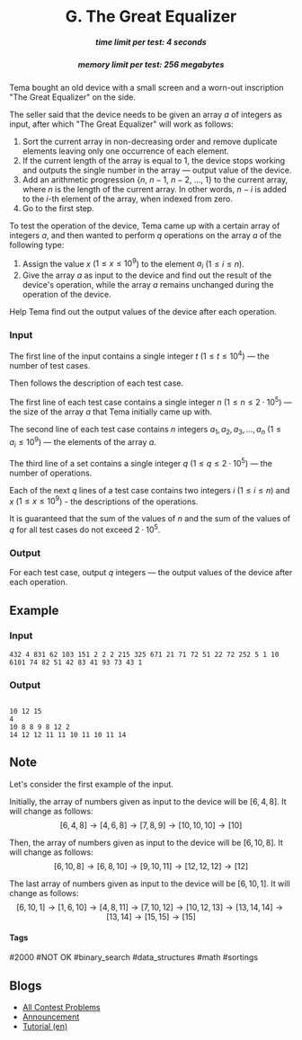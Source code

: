 <h1 style='text-align: center;'> G. The Great Equalizer</h1>

<h5 style='text-align: center;'>time limit per test: 4 seconds</h5>
<h5 style='text-align: center;'>memory limit per test: 256 megabytes</h5>

Tema bought an old device with a small screen and a worn-out inscription "The Great Equalizer" on the side.

The seller said that the device needs to be given an array $a$ of integers as input, after which "The Great Equalizer" will work as follows: 

1. Sort the current array in non-decreasing order and remove duplicate elements leaving only one occurrence of each element.
2. If the current length of the array is equal to $1$, the device stops working and outputs the single number in the array — output value of the device.
3. Add an arithmetic progression {$n,\ n - 1,\ n - 2,\ \ldots,\ 1$} to the current array, where $n$ is the length of the current array. In other words, $n - i$ is added to the $i$-th element of the array, when indexed from zero.
4. Go to the first step.

To test the operation of the device, Tema came up with a certain array of integers $a$, and then wanted to perform $q$ operations on the array $a$ of the following type: 

1. Assign the value $x$ ($1 \le x \le 10^9$) to the element $a_i$ ($1 \le i \le n$).
2. Give the array $a$ as input to the device and find out the result of the device's operation, while the array $a$ remains unchanged during the operation of the device.

Help Tema find out the output values of the device after each operation.

### Input

The first line of the input contains a single integer $t$ ($1 \le t \le 10^4$) — the number of test cases.

Then follows the description of each test case.

The first line of each test case contains a single integer $n$ ($1 \le n \le 2 \cdot 10^5$) — the size of the array $a$ that Tema initially came up with.

The second line of each test case contains $n$ integers $a_1, a_2, a_3, \ldots, a_n$ ($1 \le a_i \le 10^9$) — the elements of the array $a$.

The third line of a set contains a single integer $q$ ($1 \le q \le 2 \cdot 10^5$) — the number of operations.

Each of the next $q$ lines of a test case contains two integers $i$ ($1 \le i \le n$) and $x$ ($1 \le x \le 10^9$) - the descriptions of the operations.

It is guaranteed that the sum of the values of $n$ and the sum of the values of $q$ for all test cases do not exceed $2 \cdot 10^5$.

### Output

For each test case, output $q$ integers — the output values of the device after each operation.

## Example

### Input


```text
432 4 831 62 103 151 2 2 2 215 325 671 21 71 72 51 22 72 252 5 1 10 6101 74 82 51 42 83 41 93 73 43 1
```
### Output

```text

10 12 15 
4 
10 8 8 9 8 12 2 
14 12 12 11 11 10 11 10 11 14 

```
## Note

Let's consider the first example of the input.

Initially, the array of numbers given as input to the device will be $[6, 4, 8]$. It will change as follows: $$[6, 4, 8] \rightarrow [4, 6, 8] \rightarrow [7, 8, 9] \rightarrow [10, 10, 10] \rightarrow [10]$$

Then, the array of numbers given as input to the device will be $[6, 10, 8]$. It will change as follows: $$[6, 10, 8] \rightarrow [6, 8, 10] \rightarrow [9, 10, 11] \rightarrow [12, 12, 12] \rightarrow [12]$$

The last array of numbers given as input to the device will be $[6, 10, 1]$. It will change as follows: $$[6, 10, 1] \rightarrow [1, 6, 10] \rightarrow [4, 8, 11] \rightarrow [7, 10, 12] \rightarrow [10, 12, 13] \rightarrow [13, 14, 14] \rightarrow [13, 14] \rightarrow [15, 15] \rightarrow [15]$$



#### Tags 

#2000 #NOT OK #binary_search #data_structures #math #sortings 

## Blogs
- [All Contest Problems](../Codeforces_Round_894_(Div._3).md)
- [Announcement](../blogs/Announcement.md)
- [Tutorial (en)](../blogs/Tutorial_(en).md)

